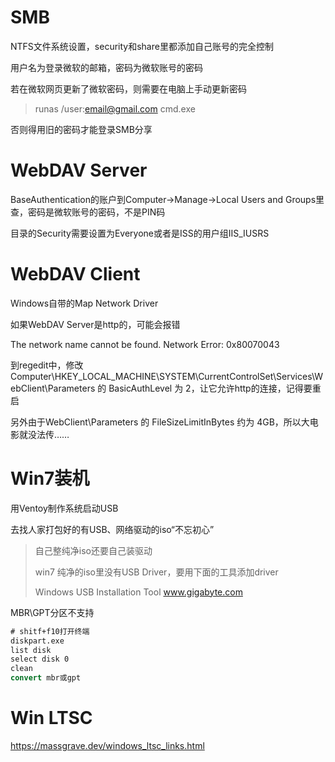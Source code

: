 # SMB

NTFS文件系统设置，security和share里都添加自己账号的完全控制

用户名为登录微软的邮箱，密码为微软账号的密码

若在微软网页更新了微软密码，则需要在电脑上手动更新密码

> runas /user:email@gmail.com cmd.exe

否则得用旧的密码才能登录SMB分享

# WebDAV Server

BaseAuthentication的账户到Computer->Manage->Local Users and Groups里查，密码是微软账号的密码，不是PIN码

目录的Security需要设置为Everyone或者是ISS的用户组IIS_IUSRS

# WebDAV Client

Windows自带的Map Network Driver

如果WebDAV Server是http的，可能会报错

The network name cannot be found.
Network Error: 0x80070043

到regedit中，修改
Computer\HKEY_LOCAL_MACHINE\SYSTEM\CurrentControlSet\Services\WebClient\Parameters 的 BasicAuthLevel 为 2，让它允许http的连接，记得要重启

另外由于WebClient\Parameters 的 FileSizeLimitInBytes 约为 4GB，所以大电影就没法传……

# Win7装机

用Ventoy制作系统启动USB

去找人家打包好的有USB、网络驱动的iso“不忘初心”

> 自己整纯净iso还要自己装驱动
>
> win7 纯净的iso里没有USB Driver，要用下面的工具添加driver
>
> Windows USB Installation Tool www.gigabyte.com

MBR\GPT分区不支持

```cmd
# shitf+f10打开终端
diskpart.exe
list disk
select disk 0
clean
convert mbr或gpt
```

# Win LTSC

<https://massgrave.dev/windows_ltsc_links.html>
